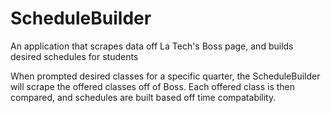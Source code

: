# ScheduleBuilder
An application that scrapes data off La Tech's Boss page, and builds desired schedules for students

When prompted desired classes for a specific quarter, the ScheduleBuilder will scrape the offered classes off of Boss. Each offered class is then compared, and schedules are built based off time compatability.
